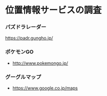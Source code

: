 # 位置情報サービスの調査
### パズドラレーダー
https://padr.gungho.jp/

### ポケモンGO
* http://www.pokemongo.jp/

### グーグルマップ
* https://www.google.co.jp/maps
